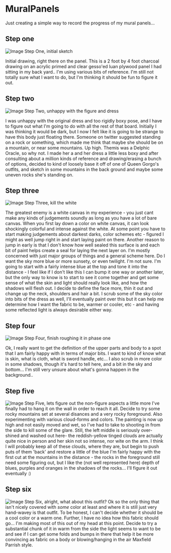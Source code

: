 # MuralPanels
Just creating a simple way to record the progress of my mural panels...

## Step one
![Image Step One, initial sketch](20160428_215622-1.jpg)

Initial drawing, right there on the panel.  This is a 2 foot by 4 foot charcoal drawing on an acrylic primed and clear gesso'ed luan plywood panel I had sitting in my back yard.. I'm using various bits of reference.  I'm still not totally sure what I want to do, but I'm thinking it should be fun to figure it out.

## Step two
![Image Step Two, unhappy with the figure and dress](20160430_183516-1.jpg)

I was unhappy with the original dress and too rigidly boxy pose, and I have to figure out what I'm going to do with all the rest of that board.  Initially I was thinking it would be dark, but I now I felt like it is going to be strange to have this body just floating there.  Someone on twitter suggested standing on a rock or something, which made me think that maybe she should be on a mountain, or near some mountains.  Up high.  Themis was a Delphic Oracle, so why not.  I made her a and her dress a little less boxy and after consulting about a million kinds of reference and drawing/erasing a bunch of options, decided to kind of loosely base it off of one of Queen Gorgo's outfits, and sketch in some mountains in the back ground and maybe some uneven rocks she's standing on.

## Step three
![Image Step Three, kill the white](IMG_20160502_210707.jpg)

The greatest enemy is a white canvas in my experience - you just cant make any kinds of judgements soundly as long as you have a lot of bare canvas.  When you first lay down a color on white canvas, it can look shockingly colorful and intense against the white. At some point you have to start making judgements about darkest darks, color schemes etc - figured I might as well jump right in and start laying paint on there.  Another reason to jump in early is that I don't know how well sealed this surface is and each bit of paint helps create a seal for laying the next layer on.  I'm mostly concerned with just major groups of things and a general scheme here.  Do I want the sky more blue or more sunsety, or even twilight.  I'm not sure.  I'm going to start with a fairly intense blue at the top and tone it into the distance - I feel like if I don't like this I can bump it one way or another later, but the only way to know is to start to see it come together and get some sense of what the skin and light should really look like, and how the shadows will flesh out.  I decide to define the face more, thin it out and change up the neck, shoulders and hair a bit. I scrub some of the sky color into bits of the dress as well, I'll eventually paint over this but it can help me determine how I want the fabric to be, warmer or cooler, etc - and having some reflected light is always desirable either way.

## Step four
![Image Step Four, finish roughing it in phase one](IMG_20160502_210707.jpg)

Ok, I really want to get the definition of the upper parts and body to a spot that I am fairly happy with in terms of major bits.  I want to kind of know what is skin, what is cloth, what is sword handle, etc... I also scrub in more color in some shadows, though it's hard to tell here, and a bit in the sky and bottom... I'm still very unsure about what's gonna happen in the background..

## Step five
![Image Step Five, lets figure out the non-figure aspects a little more](20160503_220120.jpg)
I've finally had to hang it on the wall in order to reach it all. Decide to try some rocky mountains set at several disances and a very rocky foreground.  Also experimenting with various cloud-forms and colors.  The painting is now up high and not easily moved and wet, so I've had to take to shooting in from the side to kill some of the glare.  Still, the left middle is seriously over-shined and washed out here- the reddish-yellow tinged clouds are actually quite nice in person and her skin not so intense, nor wite on the arm.  I think I will probably keep all of these clouds, where they are, but begin to push puts of them 'back' and restore a little of the blue I'm fairly happy with the first cut at the mountains in the distance - the rocks in the foreground still need some figuring out, but I like the (not well represented here) depth of blues, purples and oranges in the shadows of the rocks... I'll figure it out eventually :)  

## Step six
![Image Step Six, alright, what about this outfit?](20160503_220120.jpg)
Ok so the only thing that isn't nicely covered with _some_ color at least and where it is still just very hand-wavey is that outfit.  To be honest, I can't decide whether it should be a cool color or a warm one.  Further, I have no idea how this fabric should go... I'm making most of this out of my head at this point.  Decide to try a substantial chunk of it in warm from the side the light seems to want to be and see if I can get some folds and bumps in there that help it be more convincing as fabric on a body or blowing/hanging in the air Maxfield Parrish style.


